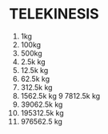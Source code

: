 # TELEKINESIS

1. 1kg
2. 100kg
3. 500kg
4. 2.5k kg
5. 12.5k kg
6. 62.5k kg
7. 312.5k kg
8. 1562.5k kg
9 7812.5k kg
10. 39062.5k kg
11. 195312.5k kg
12. 976562.5 kg